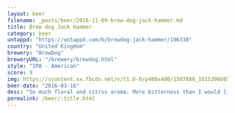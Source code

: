 ```yaml
---
layout: beer
filename: _posts/beer/2016-11-09-brew-dog-jack-hammer.md
title: Brew dog Jack Hammer
category: beer
untappd: "https://untappd.com/b/brewdog-jack-hammer/196338"
country: "United Kingdom"
brewery: "BrewDog"
breweryURL: "/brewery/brewdog.html"
style: "IPA - American"
score: 9
img: https://scontent.xx.fbcdn.net/v/t1.0-0/p480x480/1507888_10153966650763745_3858788343816093746_n.jpg?_nc_cat=106&oh=3f8af0c8186c9706c1e58d22889fd2d0&oe=5C4C0255
beer-date: "2016-03-16"
desc: "So much floral and citrus aroma. More bitterness than I would like but once you get used to it the flavour is amazing"
permalink: /beer/:title.html
---
```

